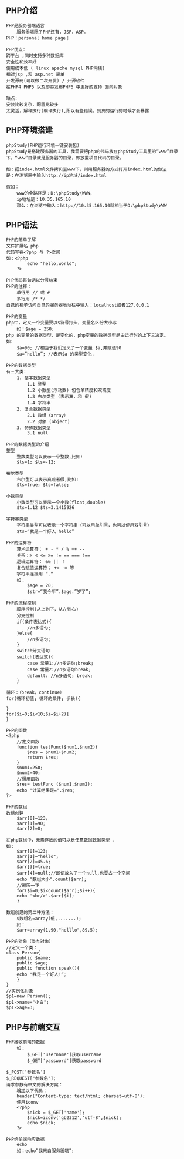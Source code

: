 ## PHP介绍
	PHP是服务器端语言
		服务器端除了PHP还有，JSP，ASP。
	PHP：personal home page；
	
	PHP优点:
	跨平台 ,同时支持多种数据库
	安全性和效率好
	使用成本低 ( linux apache mysql PHP内核)
	相对jsp ,和 asp.net 简单
	开发源码(可以做二次开发) / 开源软件
	在PHP4 PHP5 以及即将发布PHP6 中更好的支持 面向对象
	
	缺点:
	安装比较复杂，配置比较多
	太灵活，解释执行(编译执行),所以有些错误，到真的运行的时候才会暴露
	
## PHP环境搭建
	phpStudy(PHP运行环境一键安装包) 
	phpStudy是搭建服务器的工具，我需要把php的代码放在phpStudy工具里的“www”目录下，“www”目录就是服务器的目录，即放置项目代码的目录。
	
	如：把index.html文件拷贝至www下，则用服务器的方式打开index.html的做法
	是：在浏览器中输入http://ip地址/index.html
	
	假如：
		www的全路径是：D:\phpStudy\WWW，
		ip地址是：10.35.165.10
		那么：在浏览中输入：http://10.35.165.10就相当于D:\phpStudy\WWW
	
## PHP语法
	PHP的简单了解
	文件扩展名 php
	代码写在<?php 与 ?>之间
	如：<?php
			echo "hello,world";
		?>

	PHP代码每句话以分号结束
	PHP的注释：
		单行用 // 或 #
		多行用 /* */
	自己的机子访问自己的服务器地址栏中输入：localhost或者127.0.0.1
	
	PHP的变量
	php中，定义一个变量要以$符号打头，变量名区分大小写
		如：$age = 250;
	php 的变量的数据类型，是变化的，php变量的数据类型是由运行时的上下文决定。
	如: 
		$a=90; //相当于我们定义了一个变量 $a,并赋值90
		$a=”hello”; //表示$a 的类型变化.
	
	PHP的数据类型
	有三大类:
		1. 基本数据类型
			1.1 整型
			1.2 小数型(浮动数) 包含单精度和双精度
			1.3 布尔类型 (表示真，和 假)
			1.4 字符串
		2. 复合数据类型
			2.1 数组（array）
			2.2 对象 (object)
		3. 特殊数据类型
			3.1 null
	
	PHP的数据类型的介绍
	整型
		整数类型可以表示一个整数,比如:
		$ts=1; $ts=-12;
		
	布尔类型
		布尔型可以表示真或者假,比如:
		$ts=true; $ts=false;
		
	小数类型
		小数类型可以表示一个小数(float,double)
		$ts=1.12 $ts=3.1415926
		
	字符串类型
		字符串类型可以表示一个字符串（可以用单引号，也可以使用双引号）
		$ts=“我是一个好人 hello”
	
	PHP的运算符
		算术运算符： + - * / % ++ --
		关系：> < <= >= != == === !==
		逻辑运算符： && || ！
		复合赋值运算符： += -= 等
		字符串连接用 “.”
		如：
			$age = 20;
			$str=“我今年”.$age.”岁了”;
	
	PHP的流程控制
		顺序控制(从上到下，从左到右)
		分支控制
		if(条件表达式){
			//n多语句;
		}else{
			//n多语句;
		}
		switch分支语句
		switch(表达式){
			case 常量1://n多语句;break;
			case 常量2://n多语句break;
			default: //n多语句; break;
		}
	
	循环：（break，continue）
	for(循环初值; 循环的条件; 步长){

	}
	for($i=0;$i<10;$i=$i+2){
	}
	
	PHP的函数
	<?php
		//定义函数
		function testFunc($num1,$num2){
			$res = $num1+$num2;
			return $res;
		}
		$num1=250;
		$num2=40;
		//调用函数
		$res= testFunc ($num1,$num2);
		echo "计算结果是=".$res;
	?>
	
	PHP的数组
	数组创建
		$arr[0]=123;
		$arr[1]=90;
		$arr[2]=8;
	
	在php数组中，元素存放的值可以是任意数据数据类型 .
	如：
		$arr[0]=123;
		$arr[1]="hello";
		$arr[2]=45.6;
		$arr[3]=true;
		$arr[4]=null;//即使放入了一个null,也要占一个空间
		echo "数组大小".count($arr);
		//遍历一下
		for($i=0;$i<count($arr);$i++){
		echo '<br/>'.$arr[$i];
		}
	
	数组创建的第二种方法：
		$数组名=array(值,.......);
		如：
		$arr=array(1,90,"helllo",89.5);
	
	PHP的对象（类与对象）
	//定义一个类：
	class Person{
		public $name;
		public $age;
		public function speak(){
		echo "我是一个好人!“;
		}
	}
	//实例化对象
	$p1=new Person();
	$p1->name="小白";
	$p1->age=3;
	
## PHP与前端交互
	PHP接收前端的数据
		如：
			$_GET['username']获取username
			$_GET['password']获取password
		
	$_POST['参数名']	
	$_REQUEST["参数名"];
	请求参数有中文的解决方案：
		增加以下代码：
		header("Content-type: text/html; charset=utf-8");
		使用iconv
		<?php
			$nick = $_GET['name'];
			$nick=iconv('gb2312','utf-8',$nick);
			echo $nick;
		?>
		
	PHP给前端响应数据
		echo
		如：echo”我来自服务器端”;	
